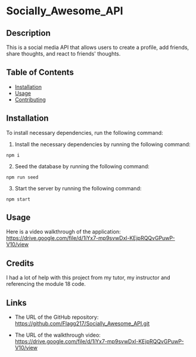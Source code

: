 # Socially_Awesome_API


## Description

This is a social media API that allows users to create a profile, add friends, share thoughts, and react to friends' thoughts.


## Table of Contents

* [Installation](#installation)
* [Usage](#usage)
* [Contributing](#contributing)


## Installation

To install necessary dependencies, run the following command:

1. Install the necessary dependencies by running the following command:
```
npm i
```
2. Seed the database by running the following command:
```
npm run seed
```
3. Start the server by running the following command:
```
npm start
```


## Usage

Here is a video walkthrough of the application: https://drive.google.com/file/d/1iYx7-mp9svwDxl-KEjpRQQvGPuwP-V10/view


## Credits

I had a lot of help with this project from my tutor, my instructor and referencing the module 18 code.


## Links

* The URL of the GitHub repository: https://github.com/Flagg217/Socially_Awesome_API.git 

* The URL of the walkthrough video: https://drive.google.com/file/d/1iYx7-mp9svwDxl-KEjpRQQvGPuwP-V10/view 




